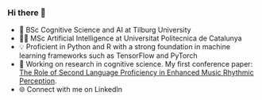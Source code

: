 ### Hi there 👋

- 🧠 BSc Cognitive Science and AI at Tilburg University
- 👩‍💻 MSc Artificial Intelligence at Universitat Politecnica de Catalunya
- 💡 Proficient in Python and R with a strong foundation in machine learning frameworks such as TensorFlow and PyTorch
- 📄 Working on research in cognitive science. My first conference paper: [The Role of Second Language Proficiency in Enhanced Music Rhythmic Perception](https://www.researchgate.net/publication/373526398_The_role_of_second_language_proficiency_in_enhanced_music_rhythmic_perception).
- 🌐 Connect with me on LinkedIn 
